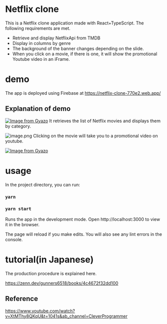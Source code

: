 # Netflix clone

This is a Netflix clone application made with React+TypeScript.
The following requirements are met.

- Retrieve and display NetflixApi from TMDB
- Display in columns by genre
- The background of the banner changes depending on the slide.
- When you click on a movie, if there is one, it will show the promotional Youtube video in an iFrame.

# demo

The app is deployed using Firebase at https://netflix-clone-770e2.web.app/

## Explanation of demo

[![Image from Gyazo](https://i.gyazo.com/6f7801ca81151b3c7cc41cd90a6022b4.jpg)](https://gyazo.com/6f7801ca81151b3c7cc41cd90a6022b4)
It retrieves the list of Netflix movies and displays them by category.

![image.png](https://qiita-image-store.s3.ap-northeast-1.amazonaws.com/0/397606/a92dea7f-beda-0ffd-c06c-00633c357eea.png)
Clicking on the movie will take you to a promotional video on youtube.

[![Image from Gyazo](https://i.gyazo.com/41ecc7d678ef3f21463e03860d56f0ff.gif)](https://gyazo.com/41ecc7d678ef3f21463e03860d56f0ff)

# usage

In the project directory, you can run:

### `yarn`

### `yarn start`

Runs the app in the development mode.
Open http://localhost:3000 to view it in the browser.

The page will reload if you make edits.
You will also see any lint errors in the console.

# tutorial(in Japanese)

The production procedure is explained here.

https://zenn.dev/gunners6518/books/4c4672f32dd100

## Reference

https://www.youtube.com/watch?v=XtMThy8QKqU&t=1041s&ab_channel=CleverProgrammer
